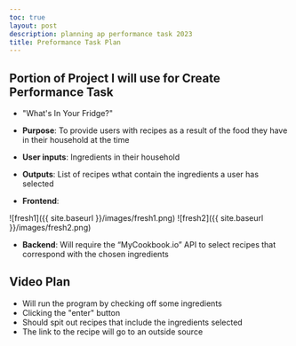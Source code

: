 ```yaml
---
toc: true
layout: post
description: planning ap performance task 2023
title: Preformance Task Plan
---
```


## Portion of Project I will use for Create Performance Task
- "What's In Your Fridge?"

- **Purpose**: To provide users with recipes as a result of the food they have in their household at the time
- **User inputs**: Ingredients in their household
- **Outputs**: List of recipes wthat contain the ingredients a user has selected
- **Frontend**:

![fresh1]({{ site.baseurl }}/images/fresh1.png)
![fresh2]({{ site.baseurl }}/images/fresh2.png)

- **Backend**: Will require the “MyCookbook.io” API to select recipes that correspond with the chosen ingredients


## Video Plan
- Will run the program by checking off some ingredients
- Clicking the "enter" button
- Should spit out recipes that include the ingredients selected
- The link to the recipe will go to an outside source